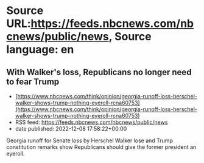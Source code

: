 # Source URL:https://feeds.nbcnews.com/nbcnews/public/news, Source language: en

## With Walker's loss, Republicans no longer need to fear Trump
 - [https://www.nbcnews.com/think/opinion/georgia-runoff-loss-herschel-walker-shows-trump-nothing-eyeroll-rcna60753](https://www.nbcnews.com/think/opinion/georgia-runoff-loss-herschel-walker-shows-trump-nothing-eyeroll-rcna60753)
 - RSS feed: https://feeds.nbcnews.com/nbcnews/public/news
 - date published: 2022-12-08 17:58:22+00:00

Georgia runoff for Senate loss by Herschel Walker lose and Trump constitution remarks show Republicans should give the former president an eyeroll.
